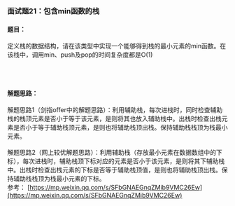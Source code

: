 ### 面试题21：包含min函数的栈

#### 题目：
定义栈的数据结构，请在该类型中实现一个能够得到栈的最小元素的min函数。在该栈中，调用min、push及pop的时间复杂度都是O(1)

<br/>
<br/>

#### 解题思路：
解题思路1（剑指offer中的解题思路）：利用辅助栈，每次进栈时，同时检查辅助栈的栈顶元素是否小于等于该元素，是则将其也放入辅助栈中。出栈时检查出栈元素是否小于等于辅助栈顶元素，是则也将辅助栈顶出栈。保持辅助栈栈顶为栈最小元素。
<br/><br/>
解题思路2（网上较优解题思路）：利用辅助栈（存放最小元素在数据数组中的下标），每次进栈时，辅助栈顶下标对应的元素是否小于该元素，是则将其下辅助栈中。出栈时检查出栈元素的下标是否等于辅助栈顶值，是则也将辅助栈顶出栈。保持辅助栈栈顶为栈最小元素的下标。
<br/>
参考：
[https://mp.weixin.qq.com/s/SFbGNAEGnqZMib9VMC26Ew](https://mp.weixin.qq.com/s/SFbGNAEGnqZMib9VMC26Ew)




